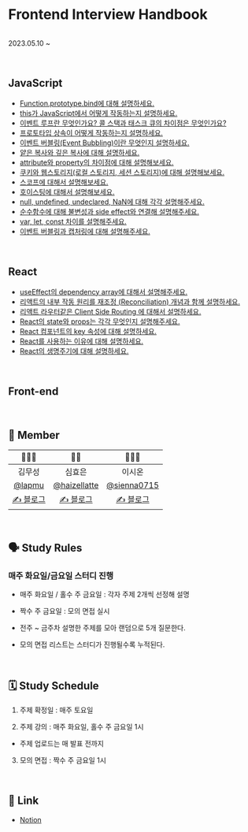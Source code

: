 # Frontend Interview Handbook

<p ***align***="center"><img *src*='https://github.com/sienna0715/frontend-interview-handbook/assets/91577106/9dc49b5b-2c94-446a-be5d-ef1eb30da544' *width*='700px' /></p>

<p ***align***="center">2023.05.10 ~ </p>

<br />

## JavaScript

- [Function.prototype.bind에 대해 설명하세요.](https://github.com/sienna0715/frontend-interview-handbook/blob/main/JavaScript/README.md#1-functionprototypebind%EC%97%90-%EB%8C%80%ED%95%B4-%EC%84%A4%EB%AA%85%ED%95%98%EC%84%B8%EC%9A%94)
- [this가 JavaScript에서 어떻게 작동하는지 설명하세요.](https://github.com/sienna0715/frontend-interview-handbook/blob/main/JavaScript/README.md#2-this%EA%B0%80-javascript%EC%97%90%EC%84%9C-%EC%96%B4%EB%96%BB%EA%B2%8C-%EC%9E%91%EB%8F%99%ED%95%98%EB%8A%94%EC%A7%80-%EC%84%A4%EB%AA%85%ED%95%98%EC%84%B8%EC%9A%94)
- [이벤트 루프란 무엇인가요? 콜 스택과 태스크 큐의 차이점은 무엇인가요?](https://github.com/sienna0715/frontend-interview-handbook/blob/main/JavaScript/README.md#3-%EC%9D%B4%EB%B2%A4%ED%8A%B8-%EB%A3%A8%ED%94%84%EB%9E%80-%EB%AC%B4%EC%97%87%EC%9D%B8%EA%B0%80%EC%9A%94-%EC%BD%9C-%EC%8A%A4%ED%83%9D%EA%B3%BC-%ED%83%9C%EC%8A%A4%ED%81%AC-%ED%81%90%EC%9D%98-%EC%B0%A8%EC%9D%B4%EC%A0%90%EC%9D%80-%EB%AC%B4%EC%97%87%EC%9D%B8%EA%B0%80%EC%9A%94)
- [프로토타입 상속이 어떻게 작동하는지 설명하세요.](https://github.com/sienna0715/frontend-interview-handbook/tree/main/JavaScript#4-%ED%94%84%EB%A1%9C%ED%86%A0%ED%83%80%EC%9E%85-%EC%83%81%EC%86%8D%EC%9D%B4-%EC%96%B4%EB%96%BB%EA%B2%8C-%EC%9E%91%EB%8F%99%ED%95%98%EB%8A%94%EC%A7%80-%EC%84%A4%EB%AA%85%ED%95%98%EC%84%B8%EC%9A%94)
- [이벤트 버블링(Event Bubbling)이란 무엇인지 설명하세요.](https://github.com/haizellatte/frontend-interview-handbook/tree/main/JavaScript#5-%EC%9D%B4%EB%B2%A4%ED%8A%B8-%EB%B2%84%EB%B8%94%EB%A7%81event-bubbling%EC%9D%B4%EB%9E%80-%EB%AC%B4%EC%97%87%EC%9D%B8%EC%A7%80-%EC%84%A4%EB%AA%85%ED%95%98%EC%84%B8%EC%9A%94)
- [얕은 복사와 깊은 복사에 대해 설명하세요.](https://github.com/haizellatte/frontend-interview-handbook/tree/main/JavaScript#6-%EC%96%95%EC%9D%80-%EB%B3%B5%EC%82%AC%EC%99%80-%EA%B9%8A%EC%9D%80-%EB%B3%B5%EC%82%AC%EC%97%90-%EB%8C%80%ED%95%B4-%EC%84%A4%EB%AA%85%ED%95%98%EC%84%B8%EC%9A%94)
- [attribute와 property의 차이점에 대해 설명해보세요.](https://github.com/haizellatte/frontend-interview-handbook/tree/main/JavaScript#7-attribute%EC%99%80-property%EC%9D%98-%EC%B0%A8%EC%9D%B4%EC%A0%90%EC%97%90-%EB%8C%80%ED%95%B4-%EC%84%A4%EB%AA%85%ED%95%B4%EB%B3%B4%EC%84%B8%EC%9A%94)
- [ 쿠키와 웹스토리지(로컬 스토리지, 세션 스토리지)에 대해 설명해보세요.](https://github.com/haizellatte/frontend-interview-handbook/tree/main/JavaScript#8-%EC%BF%A0%ED%82%A4-%EB%A1%9C%EC%BB%AC-%EC%A0%80%EC%9E%A5%EC%86%8C-%EB%B0%8F-%EC%84%B8%EC%85%98-%EC%A0%80%EC%9E%A5%EC%86%8C%EC%99%80-%EA%B0%99%EC%9D%80-%EA%B0%81-%EC%A0%80%EC%9E%A5%EC%86%8C%EB%8A%94-%EC%96%B4%EB%96%BB%EA%B2%8C-%EB%8B%A4%EB%A5%B8%EA%B0%80%EC%9A%94)
- [스코프에 대해서 설명해보세요.](https://github.com/sienna0715/frontend-interview-handbook/blob/main/JavaScript/README.md#9-%EC%8A%A4%EC%BD%94%ED%94%84%EC%97%90-%EB%8C%80%ED%95%B4%EC%84%9C-%EC%84%A4%EB%AA%85%ED%95%B4%EB%B3%B4%EC%84%B8%EC%9A%94)
- [호이스팅에 대해서 설명해보세요.](https://github.com/sienna0715/frontend-interview-handbook/blob/main/JavaScript/README.md#10-%ED%98%B8%EC%9D%B4%EC%8A%A4%ED%8C%85%EC%97%90-%EB%8C%80%ED%95%B4%EC%84%9C-%EC%84%A4%EB%AA%85%ED%95%B4%EB%B3%B4%EC%84%B8%EC%9A%94)
- [null, undefined, undeclared, NaN에 대해 각각 설명해주세요.](https://github.com/haizellatte/frontend-interview-handbook/tree/main/JavaScript#11-null-undefined-undeclared-nan%EC%97%90-%EB%8C%80%ED%95%B4-%EA%B0%81%EA%B0%81-%EC%84%A4%EB%AA%85%ED%95%B4%EC%A3%BC%EC%84%B8%EC%9A%94)
- [순수함수에 대해 불변성과 side effect와 연결해 설명해주세요.](https://github.com/haizellatte/frontend-interview-handbook/tree/main/JavaScript#12-%EC%88%9C%EC%88%98%ED%95%A8%EC%88%98%EC%97%90-%EB%8C%80%ED%95%B4-%EB%B6%88%EB%B3%80%EC%84%B1%EA%B3%BC-%EC%82%AC%EC%9D%B4%EB%93%9C-%EC%9D%B4%ED%8E%99%EA%B3%BC-%EC%97%B0%EA%B2%B0%ED%95%B4-%EC%84%A4%EB%AA%85%ED%95%B4%EC%A3%BC%EC%84%B8%EC%9A%94)
- [var, let, const 차이를 설명해주세요.](https://github.com/sienna0715/frontend-interview-handbook/blob/main/JavaScript/README.md#13-var-let-const-%EC%B0%A8%EC%9D%B4%EB%A5%BC-%EC%84%A4%EB%AA%85%ED%95%B4%EC%A3%BC%EC%84%B8%EC%9A%94)
- [이벤트 버블링과 캡처링에 대해 설명해주세요.](https://github.com/sienna0715/frontend-interview-handbook/blob/main/JavaScript/README.md#14-%EC%9D%B4%EB%B2%A4%ED%8A%B8-%EB%B2%84%EB%B8%94%EB%A7%81%EA%B3%BC-%EC%BA%A1%EC%B2%98%EB%A7%81%EC%97%90-%EB%8C%80%ED%95%B4-%EC%84%A4%EB%AA%85%ED%95%B4%EC%A3%BC%EC%84%B8%EC%9A%94)

<br/>

## React
- [useEffect의 dependency array에 대해서 설명해주세요.](https://github.com/sienna0715/frontend-interview-handbook/tree/main/React#1-useeffect%EC%9D%98-dependency-array%EC%97%90-%EB%8C%80%ED%95%B4%EC%84%9C-%EC%84%A4%EB%AA%85%ED%95%B4%EC%A3%BC%EC%84%B8%EC%9A%94)
- [리액트의 내부 작동 원리를 재조정 (Reconciliation) 개념과 함께 설명하세요.](https://github.com/sienna0715/frontend-interview-handbook/tree/main/React#2-%EB%A6%AC%EC%95%A1%ED%8A%B8%EC%9D%98-%EB%82%B4%EB%B6%80-%EC%9E%91%EB%8F%99-%EC%9B%90%EB%A6%AC%EB%A5%BC-%EC%9E%AC%EC%A1%B0%EC%A0%95-reconciliation-%EA%B0%9C%EB%85%90%EA%B3%BC-%ED%95%A8%EA%BB%98-%EC%84%A4%EB%AA%85%ED%95%98%EC%84%B8%EC%9A%94)
- [리액트 라우터같은 Client Side Routing 에 대해서 설명하세요.](https://github.com/sienna0715/frontend-interview-handbook/tree/main/React#2-%EB%A6%AC%EC%95%A1%ED%8A%B8%EC%9D%98-%EB%82%B4%EB%B6%80-%EC%9E%91%EB%8F%99-%EC%9B%90%EB%A6%AC%EB%A5%BC-%EC%9E%AC%EC%A1%B0%EC%A0%95-reconciliation-%EA%B0%9C%EB%85%90%EA%B3%BC-%ED%95%A8%EA%BB%98-%EC%84%A4%EB%AA%85%ED%95%98%EC%84%B8%EC%9A%94)
- [React의 state와 props는 각각 무엇인지 설명해주세요.](https://github.com/haizellatte/frontend-interview-handbook/tree/main/React#4-react%EC%9D%98-state%EC%99%80-props%EB%8A%94-%EA%B0%81%EA%B0%81-%EB%AC%B4%EC%97%87%EC%9D%B8%EC%A7%80-%EC%84%A4%EB%AA%85%ED%95%B4%EC%A3%BC%EC%84%B8%EC%9A%94)
- [React 컴포넌트의 key 속성에 대해 설명하세요.](https://github.com/haizellatte/frontend-interview-handbook/tree/main/React#5-react-%EC%BB%B4%ED%8F%AC%EB%84%8C%ED%8A%B8%EC%9D%98-key-%EC%86%8D%EC%84%B1%EC%97%90-%EB%8C%80%ED%95%B4-%EC%84%A4%EB%AA%85%ED%95%98%EC%84%B8%EC%9A%94)
- [React를 사용하는 이유에 대해 설명하세요.](https://github.com/sienna0715/frontend-interview-handbook/tree/main/React#6-react%EB%A5%BC-%EC%82%AC%EC%9A%A9%ED%95%98%EB%8A%94-%EC%9D%B4%EC%9C%A0%EC%97%90-%EB%8C%80%ED%95%B4-%EC%84%A4%EB%AA%85%ED%95%98%EC%84%B8%EC%9A%94)
- [React의 생명주기에 대해 설명하세요.](https://github.com/sienna0715/frontend-interview-handbook/tree/main/React#6-react%EB%A5%BC-%EC%82%AC%EC%9A%A9%ED%95%98%EB%8A%94-%EC%9D%B4%EC%9C%A0%EC%97%90-%EB%8C%80%ED%95%B4-%EC%84%A4%EB%AA%85%ED%95%98%EC%84%B8%EC%9A%94)

<br/>


## Front-end

<br/>

## 👥 Member

|  👨🏻‍🍳  |  🧛‍♀️  |  👩🏻‍🚀  |
| :---------: | :--------: | :--------: |
|  김무성 | 심효은 | 이시온 |
|[@lapmu](https://github.com/lapmu) | [@haizellatte](https://github.com/haizellatte)  | [@sienna0715](https://github.com/sienna0715) |
| [✍️ 블로그](https://mylearningcoding.tistory.com) | [✍️ 블로그](https://velog.io/@haizel) | [✍️ 블로그]()|


<br />

## 🗣️ Study Rules

### 매주 화요일/금요일 스터디 진행

- 매주 화요일 / 홀수 주 금요일 : 각자 주제 2개씩 선정해 설명
- 짝수 주 금요일 : 모의 면접 실시

- 전주 ~ 금주차 설명한 주제를 모아 랜덤으로 5개 질문한다.

- 모의 면접 리스트는 스터디가 진행될수록 누적된다.

<br />

## 🗓  Study Schedule

1. 주제 확정일 : 매주 토요일

2. 주제 강의 : 매주 화요일, 홀수 주 금요일 1시

- 주제 업로드는 매 발표 전까지

3. 모의 면접 : 짝수 주 금요일 1시

<br />

## 🔗 Link

- [Notion](https://www.notion.so/Interview-HandBook-8817e4cb83d14764a2a874cab20fec1a)

<br />
